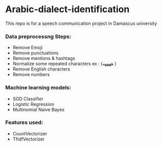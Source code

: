 # Arabic-dialect-identification
This repo is for a speech communication project in Damascus university
### Data preprocessng Steps:
+ Remove Emoji
+ Remove punctuations
+ Remove mentions & hashtags
+ Normalize some repeated characters ex : (ههههه )
+ Remove English characters
+ Remove numbers
### Machine learning models:
+ SGD Classifier
+ Logistic Regression
+ Multinomial Naive Bayes
### Features used:
+ CountVectorizer
+ TfidfVectorizer
